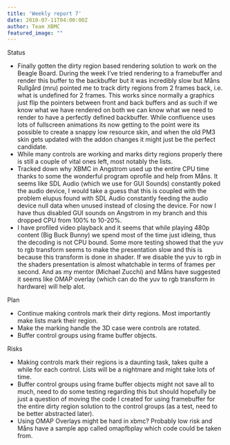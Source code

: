 ```yaml
---
title: 'Weekly report 7'
date: 2010-07-11T04:00:00Z
author: Team XBMC
featured_image: ""
---
```

Status

 
 * Finally gotten the dirty region based rendering solution to work on the Beagle Board. During the week I’ve tried rendering to a framebuffer and render this buffer to the backbuffer but it was incredibly slow but Måns Rullgård (mru) pointed me to track dirty regions from 2 frames back, i.e. what is undefined for 2 frames. This works since normally a graphics just flip the pointers between front and back buffers and as such if we know what we have rendered on both we can know what we need to render to have a perfectly defined backbuffer. While confluence uses lots of fullscreen animations its now getting to the point were its possible to create a snappy low resource skin, and when the old PM3 skin gets updated with the addon changes it might just be the perfect candidate.
 * While many controls are working and marks dirty regions properly there is still a couple of vital ones left, most notably the lists.
 * Tracked down why XBMC in Angstrom used up the entire CPU time thanks to some the wonderful program oprofile and help from Måns. It seems like SDL Audio (which we use for GUI Sounds) constantly poked the audio device, I would take a guess that this is coupled with the problem elupus found with SDL Audio constantly feeding the audio device null data when unused instead of closing the device. For now I have thus disabled GUI sounds on Angstrom in my branch and this dropped CPU from 100% to 10-20%.
 * I have profiled video playback and it seems that while playing 480p content (Big Buck Bunny) we spend most of the time just idleing, thus the decoding is not CPU bound. Some more testing showed that the yuv to rgb transform seems to make the presentation slow and this is because this transform is done in shader. If we disable the yuv to rgb in the shaders presentation is almost whatchable in terms of frames per second. And as my mentor (Michael Zucchi) and Måns have suggested it seems like OMAP overlay (which can do the yuv to rgb transform in hardware) will help alot.
 
 Plan

 
 * Continue making controls mark their dirty regions. Most importantly make lists mark their region.
 * Make the marking handle the 3D case were controls are rotated.
 * Buffer control groups using frame buffer objects.
 
 Risks

 
 * Making controls mark their regions is a daunting task, takes quite a while for each control. Lists will be a nightmare and might take lots of time.
 * Buffer control groups using frame buffer objects might not save all to much, need to do some testing regarding this but should hopefully be just a question of moving the code I created for using framebuffer for the entire dirty region solution to the control groups (as a test, need to be better abstracted later).
 * Using OMAP Overlays might be hard in xbmc? Probably low risk and Måns have a sample app called omapfbplay which code could be taken from.
 
 